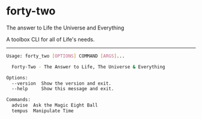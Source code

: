 # forty-two
The answer to Life the Universe and Everything

A toolbox CLI for all of Life's needs.

-----

```bash
Usage: forty_two [OPTIONS] COMMAND [ARGS]...

  Forty-Two - The Answer to Life, The Universe & Everything

Options:
  --version  Show the version and exit.
  --help     Show this message and exit.

Commands:
  advise  Ask the Magic Eight Ball
  tempus  Manipulate Time
```
